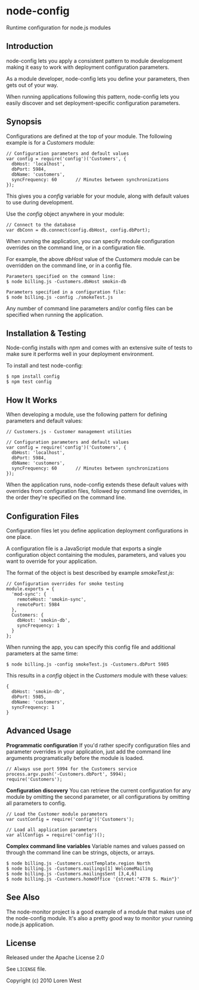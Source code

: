 node-config
===========

Runtime configuration for node.js modules

Introduction
------------

node-config lets you apply a consistent pattern to module development
making it easy to work with deployment configuration parameters.

As a module developer, node-config lets you define your parameters,
then gets out of your way.

When running applications following this pattern, node-config lets you
easily discover and set deployment-specific configuration parameters.

Synopsis
--------

Configurations are defined at the top of your module. The following example
is for a *Customers* module:

    // Configuration parameters and default values
    var config = require('config')('Customers', {
      dbHost: 'localhost',
      dbPort: 5984,
      dbName: 'customers',
      syncFrequency: 60       // Minutes between synchronizations
    });

This gives you a *config* variable for your module, along with default values 
to use during development.

Use the *config* object anywhere in your module:

    // Connect to the database
    var dbConn = db.connect(config.dbHost, config.dbPort);

When running the application, you can specify module configuration overrides
on the command line, or in a configuration file.

For example, the above *dbHost* value of the *Customers* module can be 
overridden on the command line, or in a config file.

    Parameters specified on the command line:
    $ node billing.js -Customers.dbHost smokin-db

    Parameters specified in a configuration file:
    $ node billing.js -config ./smokeTest.js

Any number of command line parameters and/or config files can be specified when
running the application.

Installation & Testing
----------------------

Node-config installs with *npm* and comes with an extensive suite of tests to 
make sure it performs well in your deployment environment.

To install and test node-config:
 
    $ npm install config
    $ npm test config
    
    
How It Works
------------

When developing a module, use the following pattern for defining parameters
and default values:

    // Customers.js - Customer management utilities

    // Configuration parameters and default values
    var config = require('config')('Customers', {
      dbHost: 'localhost',
      dbPort: 5984,
      dbName: 'customers',
      syncFrequency: 60       // Minutes between synchronizations
    });

When the application runs, node-config extends these default values with 
overrides from configuration files, followed by command line overrides,
in the order they're specified on the command line.

Configuration Files
-------------------

Configuration files let you define application deployment configurations in 
one place.

A configuration file is a JavaScript module that exports a single configuration
object containing the modules, parameters, and values you want to override for
your application.

The format of the object is best described by example *smokeTest.js*:

    // Configuration overrides for smoke testing
    module.exports = {
      'mod-sync': {
        remoteHost: 'smokin-sync',
        remotePort: 5984
      },
      Customers: {
        dbHost: 'smokin-db',
        syncFrequency: 1
      }
    };

When running the app, you can specify this config file and additional
parameters at the same time:

    $ node billing.js -config smokeTest.js -Customers.dbPort 5985

This results in a *config* object in the *Customers* module with these values:

    {
      dbHost: 'smokin-db',
      dbPort: 5985,
      dbName: 'customers',
      syncFrequency: 1
    }

Advanced Usage
--------------

**Programmatic configuration**  If you'd rather specify configuration files 
and parameter overrides in your application, just add the command line 
arguments programatically before the module is loaded.

    // Always use port 5994 for the Customers service
    process.argv.push('-Customers.dbPort', 5994);
    require('Customers');

**Configuration discovery**  You can retrieve the current configuration for
any module by omitting the second parameter, or all configurations by 
omitting all parameters to config.

    // Load the Customer module parameters
    var custConfig = require('config')('Customers');

    // Load all application parameters
    var allConfigs = require('config')();

**Complex command line variables**  Variable names and values passed on through 
the command line can be strings, objects, or arrays.

    $ node billing.js -Customers.custTemplate.region North
    $ node billing.js -Customers.mailings[1] WelcomeMailing
    $ node billing.js -Customers.mailingsSent [3,4,6]
    $ node billing.js -Customers.homeOffice '{street:"4778 S. Main"}'
    

See Also
--------

The node-monitor project is a good example of a module that makes use of
the node-config module.  It's also a pretty good way to monitor your running
node.js application.

License
-------
 
Released under the Apache License 2.0
 
See `LICENSE` file.
 
Copyright (c) 2010 Loren West
